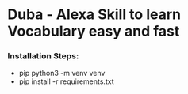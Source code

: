 # Duba - Alexa Skill to learn Vocabulary easy and fast

### Installation Steps:
* pip python3 -m venv venv
* pip install -r requirements.txt
